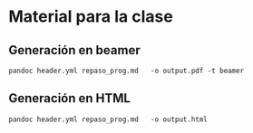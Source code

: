 # Material para la clase

## Generación en beamer

    pandoc header.yml repaso_prog.md   -o output.pdf -t beamer


## Generación en HTML

    pandoc header.yml repaso_prog.md   -o output.html

